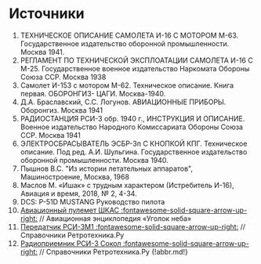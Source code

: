# Источники

1. ТЕХНИЧЕСКОЕ ОПИСАНИЕ САМОЛЕТА И-16 С МОТОРОМ М-63. Государственное издательство оборонной промышленности. Москва 1941.
1. РЕГЛАМЕНТ ПО ТЕХНИЧЕСКОЙ ЭКСПЛОАТАЦИИ САМОЛЕТА И-16 С М-25. Государственное военное издательство Наркомата Обороны Союза ССР. Москва 1938
1. Самолет И-153 с мотором М-62. Техническое описание. Книга первая. ОБОРОНГИЗ- ЦАГИ. Москва-1940.
1. Д.А. Браславский, С.С. Логунов. АВИАЦИОННЫЕ ПРИБОРЫ. Оборонгиз. Москва 1941
1. РАДИОСТАНЦИЯ РСИ-3 обр. 1940 г., ИНСТРУКЦИЯ И ОПИСАНИЕ. Военное издательство Народного Комиссариата Обороны Союза ССР. Москва 1941
1. ЭЛЕКТРОСБРАСЫВАТЕЛЬ ЭСБР-3п С КНОПКОЙ КПГ. Техническое описание. Под ред. А.И. Шульгина. Государственное издательство оборонной промышленности. Москва 1940.
1. Пышнов В.С. "Из истории летательных аппаратов", Машиностроение, Москва, 1968
1. Маслов М. «Ишак» с трудным характером (Истребитель И-16), Авиация и время, 2018, № 2, 4-34.
1. DCS: P-51D MUSTANG Руководство пилота
1. [Авиационный пулемет ШКАС :fontawesome-solid-square-arrow-up-right:](http://www.airwar.ru/weapon/guns/shkas.html) // Авиационная энциклопедия «Уголок неба»
1. [Передатчик РСИ-3М1 :fontawesome-solid-square-arrow-up-right:](https://retrotexnika.ru/ordzhonikidze/rsi-3m1.html) // Справочники Ретротехника.Ру
1. [Радиоприемник РСИ-3 Сокол :fontawesome-solid-square-arrow-up-right:](https://retrotexnika.ru/elektrosignal/radiopriemnik-rsi-3-sokol.html) // Справочники Ретротехника.Ру
{!abbr.md!}
